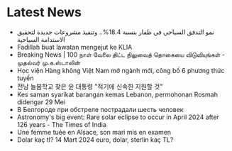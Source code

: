 # Latest News
-  نمو التدفق السياحي في ظفار بنسبة 18.4%.. وتنفيذ مشروعات جديدة لتحقيق الاستدامة السياحية
-  Fadillah buat lawatan mengejut ke KLIA
-  Breaking News | 100 நாள் வேலை திட்ட நிலுவைத் தொகையை விடுவியுங்கள் - முதல்வர் மு.க.ஸ்டாலின்
-  Học viện Hàng không Việt Nam mở ngành mới, công bố 6 phương thức tuyển
-  전남 늘봄학교 찾은 윤 대통령 "적기에 신속한 지원할 것"
-  Kes saman syarikat barangan kemas Lebanon, permohonan Rosmah didengar 29 Mei
-  В Белгороде при обстреле пострадали шесть человек
-  Astronomy's big event: Rare solar eclipse to occur in April 2024 after 126 years - The Times of India
-  Une femme tuée en Alsace, son mari mis en examen
-  Dolar kaç tl? 14 Mart 2024 euro, dolar, sterlin kaç TL?
